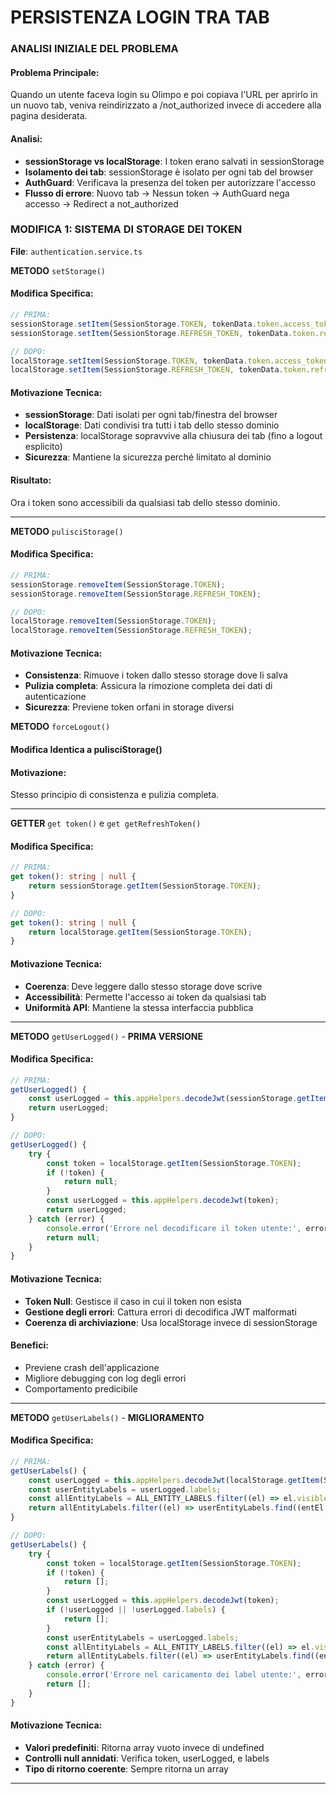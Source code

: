 # PERSISTENZA LOGIN TRA TAB

### ANALISI INIZIALE DEL PROBLEMA

#### Problema Principale:

Quando un utente faceva login su Olimpo e poi copiava l'URL per aprirlo in un nuovo tab, veniva reindirizzato a /not_authorized invece di accedere alla pagina desiderata.

#### Analisi:

- __sessionStorage vs localStorage__: I token erano salvati in sessionStorage
- __Isolamento dei tab__: sessionStorage è isolato per ogni tab del browser
- __AuthGuard__: Verificava la presenza del token per autorizzare l'accesso
- __Flusso di errore__: Nuovo tab → Nessun token → AuthGuard nega accesso → Redirect a not_authorized

### MODIFICA 1: SISTEMA DI STORAGE DEI TOKEN

__File__: `authentication.service.ts`

__METODO__ `setStorage()`

#### Modifica Specifica:

```typescript
// PRIMA:
sessionStorage.setItem(SessionStorage.TOKEN, tokenData.token.access_token);
sessionStorage.setItem(SessionStorage.REFRESH_TOKEN, tokenData.token.refresh_token);

// DOPO:
localStorage.setItem(SessionStorage.TOKEN, tokenData.token.access_token);
localStorage.setItem(SessionStorage.REFRESH_TOKEN, tokenData.token.refresh_token);
```

#### Motivazione Tecnica:

- __sessionStorage__: Dati isolati per ogni tab/finestra del browser
- __localStorage__: Dati condivisi tra tutti i tab dello stesso dominio
- __Persistenza__: localStorage sopravvive alla chiusura dei tab (fino a logout esplicito)
- __Sicurezza__: Mantiene la sicurezza perché limitato al dominio

#### Risultato:

Ora i token sono accessibili da qualsiasi tab dello stesso dominio.

---

__METODO__ `pulisciStorage()`

#### Modifica Specifica:

```typescript
// PRIMA:
sessionStorage.removeItem(SessionStorage.TOKEN);
sessionStorage.removeItem(SessionStorage.REFRESH_TOKEN);

// DOPO:
localStorage.removeItem(SessionStorage.TOKEN);
localStorage.removeItem(SessionStorage.REFRESH_TOKEN);
```

#### Motivazione Tecnica:

- __Consistenza__: Rimuove i token dallo stesso storage dove li salva
- __Pulizia completa__: Assicura la rimozione completa dei dati di autenticazione
- __Sicurezza__: Previene token orfani in storage diversi

__METODO__ `forceLogout()`

#### Modifica Identica a pulisciStorage()

#### Motivazione:

Stesso principio di consistenza e pulizia completa.

---

__GETTER__ `get token()` e `get getRefreshToken()`

#### Modifica Specifica:

```typescript
// PRIMA:
get token(): string | null {
    return sessionStorage.getItem(SessionStorage.TOKEN);
}

// DOPO:
get token(): string | null {
    return localStorage.getItem(SessionStorage.TOKEN);
}
```

#### Motivazione Tecnica:

- __Coerenza__: Deve leggere dallo stesso storage dove scrive
- __Accessibilità__: Permette l'accesso ai token da qualsiasi tab
- __Uniformità API__: Mantiene la stessa interfaccia pubblica

---

__METODO__ `getUserLogged()` - __PRIMA VERSIONE__

#### Modifica Specifica:

```typescript
// PRIMA:
getUserLogged() {
    const userLogged = this.appHelpers.decodeJwt(sessionStorage.getItem(SessionStorage.TOKEN)!);
    return userLogged;
}

// DOPO:
getUserLogged() {
    try {
        const token = localStorage.getItem(SessionStorage.TOKEN);
        if (!token) {
            return null;
        }
        const userLogged = this.appHelpers.decodeJwt(token);
        return userLogged;
    } catch (error) {
        console.error('Errore nel decodificare il token utente:', error);
        return null;
    }
}
```

#### Motivazione Tecnica:

- __Token Null__: Gestisce il caso in cui il token non esista
- __Gestione degli errori__: Cattura errori di decodifica JWT malformati
- __Coerenza di archiviazione__: Usa localStorage invece di sessionStorage

#### Benefici:

- Previene crash dell'applicazione
- Migliore debugging con log degli errori
- Comportamento predicibile

---

__METODO__ `getUserLabels()` - __MIGLIORAMENTO__

#### Modifica Specifica:

```typescript
// PRIMA:
getUserLabels() {
    const userLogged = this.appHelpers.decodeJwt(localStorage.getItem(SessionStorage.TOKEN)!);
    const userEntityLabels = userLogged.labels;
    const allEntityLabels = ALL_ENTITY_LABELS.filter((el) => el.visible);
    return allEntityLabels.filter((el) => userEntityLabels.find((entEl: any) => entEl === el.label));
}

// DOPO:
getUserLabels() {
    try {
        const token = localStorage.getItem(SessionStorage.TOKEN);
        if (!token) {
            return [];
        }
        const userLogged = this.appHelpers.decodeJwt(token);
        if (!userLogged || !userLogged.labels) {
            return [];
        }
        const userEntityLabels = userLogged.labels;
        const allEntityLabels = ALL_ENTITY_LABELS.filter((el) => el.visible);
        return allEntityLabels.filter((el) => userEntityLabels.find((entEl: any) => entEl === el.label));
    } catch (error) {
        console.error('Errore nel caricamento dei label utente:', error);
        return [];
    }
}
```

#### Motivazione Tecnica:

- __Valori predefiniti__: Ritorna array vuoto invece di undefined
- __Controlli null annidati__: Verifica token, userLogged, e labels
- __Tipo di ritorno coerente__: Sempre ritorna un array

---
